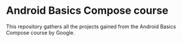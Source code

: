 # Android Basics Compose course
This repository gathers all the projects gained from the Android Basics Compose course by Google.
